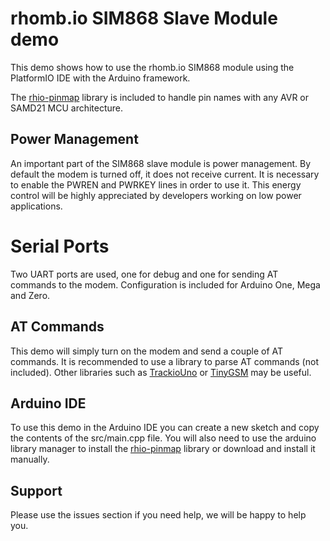 # rhomb.io SIM868 Slave Module demo

This demo shows how to use the rhomb.io SIM868 module using the PlatformIO IDE with the Arduino framework.

The [rhio-pinmap](https://github.com/Rhomb-io/rhio-pinmap) library is included to handle pin names with any AVR or SAMD21 MCU architecture.

## Power Management

An important part of the SIM868 slave module is power management. By default the modem is turned off, it does not receive current. It is necessary to enable the PWREN and PWRKEY lines in order to use it. This energy control will be highly appreciated by developers working on low power applications.

# Serial Ports

Two UART ports are used, one for debug and one for sending AT commands to the modem. Configuration is included for Arduino One, Mega and Zero.

## AT Commands

This demo will simply turn on the modem and send a couple of AT commands. It is recommended to use a library to parse AT commands (not included). Other libraries such as [TrackioUno](https://github.com/M2MSystemSource/TrackioUno) or [TinyGSM](https://github.com/vshymanskyy/TinyGSM) may be useful.

## Arduino IDE

To use this demo in the Arduino IDE you can create a new sketch and copy the contents of the src/main.cpp file. You will also need to use the arduino library manager to install the [rhio-pinmap](https://github.com/Rhomb-io/rhio-pinmap) library or download and install it manually.

## Support

Please use the issues section if you need help, we will be happy to help you.
